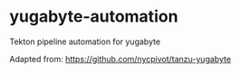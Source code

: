 # yugabyte-automation

Tekton pipeline automation for yugabyte

Adapted from: https://github.com/nycpivot/tanzu-yugabyte